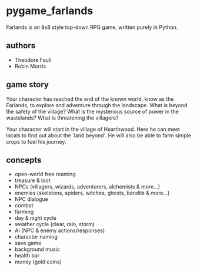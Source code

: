 # pygame_farlands
Farlands is an 8x8 style top-down RPG game, written purely in Python.

## authors
- Theodore Faull
- Robin Morris

## game story
Your character has reached the end of the known world, know as the Farlands, to explore and adventure through the landscape. What is beyond the safety of the village? What is the mysterious source of power in the wastelands? What is threatening the villagers?

Your character will start in the village of Hearthwood. Here he can meet locals to find out about the 'land beyond'. He will also be able to farm simple crops to fuel his journey.

## concepts
- open-world free roaming
- treasure & loot
- NPCs (villagers, wizards, adventurers, alchemists & more...)
- enemies (skeletons, spiders, witches, ghosts, bandits & more...)
- NPC dialogue
- combat
- farming
- day & night cycle
- weather cycle (clear, rain, storm)
- AI (NPC & enemy actions/responses)
- character naming
- save game
- background music
- health bar
- money (gold coins)
